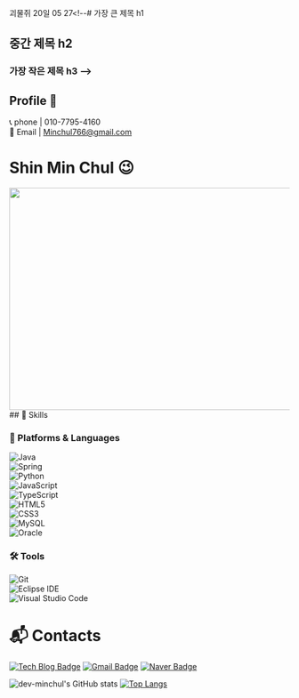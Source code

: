 괴물쥐 20일 05 27<!--# 가장 큰 제목 h1

## 중간 제목 h2
### 가장 작은 제목  h3 -->
## Profile 👋

📞 phone | 010-7795-4160 <br>
🔔 Email | Minchul766@gmail.com

# Shin Min Chul 😉
<a href="https://www.gitanimals.org/en_US?utm_medium=image&utm_source=dev-minchul&utm_content=farm">
<img
  src="https://render.gitanimals.org/farms/dev-minchul"
  width="800"
  height="400"
/>
  
</a>
## 💪 Skills  

### 🧱 Platforms & Languages  
![Java](https://img.shields.io/badge/Java-007396.svg?&style=for-the-badge&logo=Java&logoColor=white)  
![Spring](https://img.shields.io/badge/Spring-6DB33F.svg?&style=for-the-badge&logo=Spring&logoColor=white)  
![Python](https://img.shields.io/badge/Python-3776AB.svg?&style=for-the-badge&logo=Python&logoColor=white)  
![JavaScript](https://img.shields.io/badge/JavaScript-F7DF1E.svg?&style=for-the-badge&logo=JavaScript&logoColor=white)  
![TypeScript](https://img.shields.io/badge/TypeScript-3178C6.svg?&style=for-the-badge&logo=TypeScript&logoColor=white)  
![HTML5](https://img.shields.io/badge/HTML5-E34F26.svg?&style=for-the-badge&logo=HTML5&logoColor=white)  
![CSS3](https://img.shields.io/badge/CSS3-1572B6.svg?&style=for-the-badge&logo=CSS3&logoColor=white)  
![MySQL](https://img.shields.io/badge/MySQL-4479A1.svg?&style=for-the-badge&logo=MySQL&logoColor=white)  
![Oracle](https://img.shields.io/badge/Oracle-F80000.svg?&style=for-the-badge&logo=Oracle&logoColor=white)

### 🛠 Tools  
![Git](https://img.shields.io/badge/Git-F05032.svg?&style=for-the-badge&logo=Git&logoColor=white)  
![Eclipse IDE](https://img.shields.io/badge/Eclipse%20IDE-2C2255.svg?&style=for-the-badge&logo=Eclipse%20IDE&logoColor=white)  
![Visual Studio Code](https://img.shields.io/badge/Visual%20Studio%20Code-007ACC.svg?&style=for-the-badge&logo=Visual%20Studio%20Code&logoColor=white)


 
# :mailbox_with_mail: Contacts
[![Tech Blog Badge](http://img.shields.io/badge/-Tech%20blog-black?style=flat-square&logo=github&link=https://soo-vely-dev.tistory.com/)](https://soo-vely-dev.tistory.com/)
[![Gmail Badge](https://img.shields.io/badge/Gmail-d14836?style=flat-square&logo=Gmail&logoColor=white&link=mailto:minchul766@gmail.com)](mailto:kimsh1691@gmail.com)
[![Naver Badge](https://img.shields.io/badge/Naver-03C75A?style=flat-square&logo=Naver&logoColor=white&link=mailto:leo2533@naver.com)](mailto:rlatngus1691@naver.com)

![dev-minchul's GitHub stats](https://github-readme-stats.vercel.app/api?username=dev-minchul&show_icons=true&theme=radical)
[![Top Langs](https://github-readme-stats.vercel.app/api/top-langs/?username=dev-minchul&layout=donut)](https://github.com/argon4067/github-readme-stats)


<!--
**dev-minchul/dev-minchul** is a ✨ _special_ ✨ repository because its `README.md` (this file) appears on your GitHub profile.

Here are some ideas to get you started:

- 🔭 I’m currently working on ...
- 🌱 I’m currently learning ...
- 👯 I’m looking to collaborate on ...
- 🤔 I’m looking for help with ...
- 💬 Ask me about ...
- 📫 How to reach me: ...
- 😄 Pronouns: ...
- ⚡ Fun fact: ...
-->
